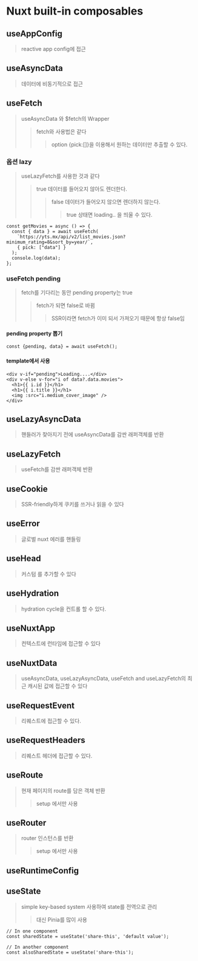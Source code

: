 # Nuxt built-in composables

## useAppConfig

> reactive app config에 접근

## useAsyncData

> 데이터에 비동기적으로 접근

## useFetch

> useAsyncData 와 $fetch의 Wrapper
>
> > fetch와 사용법은 같다
> >
> > > option {pick:[]}을 이용해서 원하는 데이터만 추출할 수 있다.

### 옵션 lazy

> useLazyFetch를 사용한 것과 같다
>
> > true 데이터를 들어오지 않아도 렌더한다.
> >
> > > false 데이터가 들어오지 않으면 렌더하지 않는다.
> > >
> > > > true 상태면 loading.. 을 띄울 수 있다.

```
const getMovies = async () => {
  const { data } = await useFetch(
    `https://yts.mx/api/v2/list_movies.json?minimum_rating=8&sort_by=year/`,
    { pick: ["data"] }
  );
  console.log(data);
};
```

### useFetch pending

> fetch를 기다리는 동안 pending property는 true
>
> > fetch가 되면 false로 바뀜
> >
> > > SSR이라면 fetch가 이미 되서 가져오기 때문에 항상 false임

#### pending property 뽑기

```
const {pending, data} = await useFetch();
```

#### template에서 사용

```
<div v-if="pending">Loading....</div>
<div v-else v-for="i of data?.data.movies">
  <h1>{{ i.id }}</h1>
  <h1>{{ i.title }}</h1>
  <img :src="i.medium_cover_image" />
</div>
```

## useLazyAsyncData

> 핸들러가 찾아지기 전에 useAsyncData를 감싼 래퍼객체를 반환

## useLazyFetch

> useFetch를 감싼 래퍼객체 반환

## useCookie

> SSR-friendly하게 쿠키를 쓰거나 읽을 수 있다

## useError

> 글로벌 nuxt 에러를 핸들링

## useHead

> 커스텀 <head/>를 추가할 수 있다

## useHydration

> hydration cycle을 컨트롤 할 수 있다.

## useNuxtApp

> 컨텍스트에 런타임에 접근할 수 있다

## useNuxtData

> useAsyncData, useLazyAsyncData, useFetch and useLazyFetch의 최근 캐시된 값에 접근할 수 있다

## useRequestEvent

> 리퀘스트에 접근할 수 있다.

## useRequestHeaders

> 리퀘스트 헤더에 접근할 수 있다.

## useRoute

> 현재 페이지의 route를 담은 객체 반환
>
> > setup 에서만 사용

## useRouter

> router 인스턴스를 반환
>
> > setup 에서만 사용

## useRuntimeConfig

## useState

> simple key-based system 사용하여 state를 전역으로 관리
>
> > 대신 Pinia를 많이 사용

```
// In one component
const sharedState = useState('share-this', 'default value');

// In another component
const alsoSharedState = useState('share-this');
```
